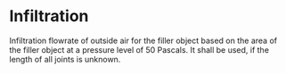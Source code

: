 Infiltration
============

Infiltration flowrate of outside air for the filler object based on the area of the filler object at a pressure level of 50 Pascals. It shall be used, if the length of all joints is unknown.

